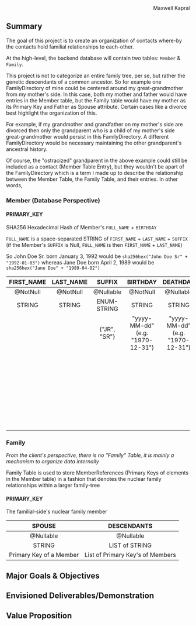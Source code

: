 <div style="text-align: right">Maxwell Kapral</div>

## Summary

The goal of this project is to create an organization of contacts where-by the contacts hold familial relationships to each-other.

At the high-level, the backend database will contain two tables: `Member` & `Family`.

This project is not to categorize an entire family tree, per se, but rather the genetic descendants of a common ancestor. So for example one FamilyDirectory of mine could be centered around my great-grandmother from my mother's side. In this case, both my mother and father would have entries in the Member table, but the Family table would have my mother as its Primary Key and Father as Spouse attribute. Certain cases like a divorce best highlight the organization of this. 

For example, if my grandmother and grandfather on my mother's side are divorced then only the grandparent who is a child of my mother's side great-grandmother would persist in this FamilyDirectory. A different FamilyDirectory would be necessary maintaining the other grandparent's ancestral history.

Of course, the "ostracized" grandparent in the above example could still be included as a contact (Member Table Entry), but they wouldn't be apart of the FamilyDirectory which is a term I made up to describe the relationship between the Member Table, the Family Table, and their entries. In other words, 

### Member (Database Perspective)

#### PRIMARY_KEY

SHA256 Hexadecimal Hash of Member's `FULL_NAME` + `BIRTHDAY`

`FULL_NAME` is a space-separated STRING of `FIRST_NAME` + `LAST_NAME` + `SUFFIX` (if the Member's `SUFFIX` is Null, `FULL_NAME` is then `FIRST_NAME` + `LAST_NAME`)

So John Doe Sr. born January 3, 1992 would be `sha256hex("John Doe Sr" + "1992-01-03")` whereas Jane Doe born April 2, 1989 would be `sha256hex("Jane Doe" + "1989-04-02")`

|FIRST_NAME|LAST_NAME|SUFFIX|BIRTHDAY|DEATHDAY|EMAIL|PHONES|ADDRESS|
|:-:|:-:|:-:|:-:|:-:|:-:|:-:|:-:|
|@NotNull|@NotNull|@Nullable|@NotNull|@Nullable|@Nullable|@Nullable|@Nullable|
|STRING|STRING|ENUM-STRING|STRING|STRING|STRING|ENUM-MAP of STRING|LIST of STRING|
|||{"JR", "SR"}|"yyyy-MM-dd" (e.g. "1970-12-31")|"yyyy-MM-dd" (e.g. "1970-12-31")|[EmailValidator](https://commons.apache.org/proper/commons-validator/apidocs/org/apache/commons/validator/routines/EmailValidator.html)|{"MOBILE", "LANDLINE", "WORK"}|Each index is a line of the address|
|||||||"+<country_code><phone_number>" (E.g. "+1800[8675309](https://en.wikipedia.org/wiki/867-5309/Jenny)")|E.g. "400 W 1st St, Chico, CA 95929" would be:|
|||||||[PhoneNumberUtil](https://javadoc.io/doc/com.googlecode.libphonenumber/libphonenumber/latest/com/google/i18n/phonenumbers/PhoneNumberUtil.html)|["400 W 1st St", "Chico, CA 95929"]|

### Family

*From the client's perspective, there is no "Family" Table, it is mainly a mechanism to organize data internally*

Family Table is used to store MemberReferences (Primary Keys of elements in the Member table) in a fashion that denotes the nuclear family relationships within a larger family-tree

#### PRIMARY_KEY

The familial-side's nuclear family member

|SPOUSE|DESCENDANTS|
|:-:|:-:|
|@Nullable|@Nullable|
|STRING|LIST of STRING|
|Primary Key of a Member|List of Primary Key's of Members|

## Major Goals & Objectives

## Envisioned Deliverables/Demonstration

## Value Proposition